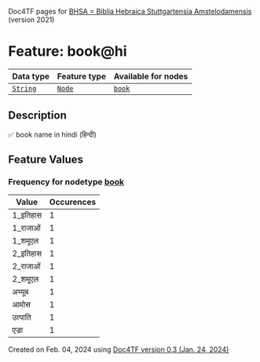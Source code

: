 Doc4TF pages for [BHSA = Biblia Hebraica Stuttgartensia Amstelodamensis](https://github.com/etcbc/BHSA/tree/master/tf) (version 2021)
# Feature: book@hi
Data type|Feature type|Available for nodes
---|---|---
[`String`](featurebydatatype.md#string)|[`Node`](featurebytype.md#node)| [`book`](featurebynodetype.md#book) 
## Description
✅ book name in hindi (हिन्दी)
## Feature Values
### Frequency for nodetype [book](featurebynodetype.md#book)
Value|Occurences
---|---
1_इतिहास|1
1_राजाओं|1
1_शमूएल|1
2_इतिहास|1
2_राजाओं|1
2_शमूएल|1
अय्यूब|1
आमोस|1
उत्पाति|1
एज्रा|1
 

Created on Feb. 04, 2024 using [Doc4TF  version 0.3 (Jan. 24, 2024)](https://github.com/tonyjurg/Doc4TF) 
